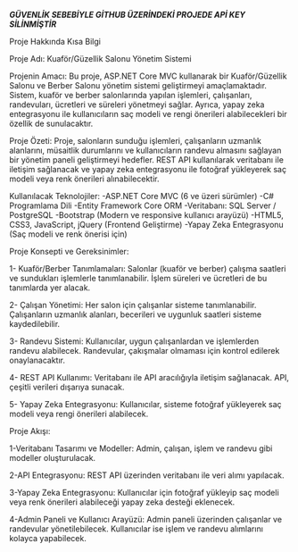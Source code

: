 *******GÜVENLİK SEBEBİYLE GİTHUB ÜZERİNDEKİ PROJEDE APİ KEY SİLİNMİŞTİR*******

Proje Hakkında Kısa Bilgi

Proje Adı: Kuaför/Güzellik Salonu Yönetim Sistemi

Projenin Amacı:
  Bu proje, ASP.NET Core MVC kullanarak bir Kuaför/Güzellik Salonu ve Berber Salonu yönetim sistemi geliştirmeyi amaçlamaktadır. Sistem, kuaför ve berber salonlarında yapılan işlemleri, çalışanları, randevuları, ücretleri ve süreleri yönetmeyi sağlar. Ayrıca, yapay zeka entegrasyonu ile kullanıcıların saç modeli ve rengi önerileri alabilecekleri bir özellik de sunulacaktır.

Proje Özeti:
  Proje, salonların sunduğu işlemleri, çalışanların uzmanlık alanlarını, müsaitlik durumlarını ve kullanıcıların randevu almasını sağlayan bir yönetim paneli geliştirmeyi hedefler. REST API kullanılarak veritabanı ile iletişim sağlanacak ve yapay zeka entegrasyonu ile fotoğraf yükleyerek saç modeli veya renk önerileri alınabilecektir.

Kullanılacak Teknolojiler:
-ASP.NET Core MVC (6 ve üzeri sürümler)
-C# Programlama Dili
-Entity Framework Core ORM
-Veritabanı: SQL Server / PostgreSQL
-Bootstrap (Modern ve responsive kullanıcı arayüzü)
-HTML5, CSS3, JavaScript, jQuery (Frontend Geliştirme)
-Yapay Zeka Entegrasyonu (Saç modeli ve renk önerisi için)

Proje Konsepti ve Gereksinimler:

1- Kuaför/Berber Tanımlamaları:
  Salonlar (kuaför ve berber) çalışma saatleri ve sundukları işlemlerle tanımlanabilir. İşlem süreleri ve ücretleri de bu tanımlarda yer alacak.
  
2- Çalışan Yönetimi:
  Her salon için çalışanlar sisteme tanımlanabilir. Çalışanların uzmanlık alanları, becerileri ve uygunluk saatleri sisteme kaydedilebilir.
  
3- Randevu Sistemi:
  Kullanıcılar, uygun çalışanlardan ve işlemlerden randevu alabilecek. Randevular, çakışmalar olmaması için kontrol edilerek onaylanacaktır.
  
4- REST API Kullanımı:
  Veritabanı ile API aracılığıyla iletişim sağlanacak. API, çeşitli verileri dışarıya sunacak.
  
5- Yapay Zeka Entegrasyonu:
  Kullanıcılar, sisteme fotoğraf yükleyerek saç modeli veya rengi önerileri alabilecek.

Proje Akışı:

1-Veritabanı Tasarımı ve Modeller:
  Admin, çalışan, işlem ve randevu gibi modeller oluşturulacak.
  
2-API Entegrasyonu:
  REST API üzerinden veritabanı ile veri alımı yapılacak.

3-Yapay Zeka Entegrasyonu:
  Kullanıcılar için fotoğraf yükleyip saç modeli veya renk önerileri alabileceği yapay zeka desteği eklenecek.
  
4-Admin Paneli ve Kullanıcı Arayüzü:
  Admin paneli üzerinden çalışanlar ve randevular yönetilebilecek. Kullanıcılar ise işlem ve randevu alımlarını kolayca yapabilecek.
